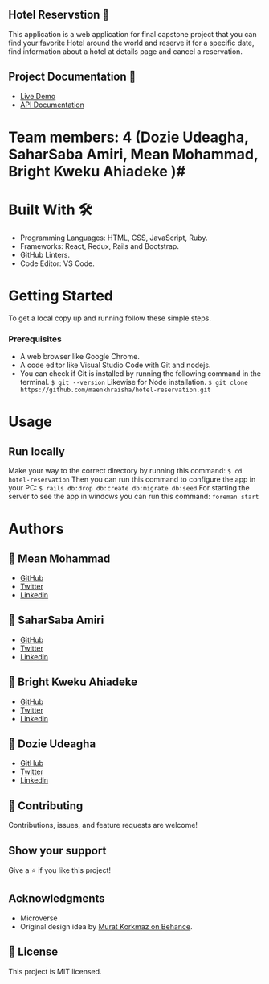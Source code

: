 ## Hotel Reservstion 🏩
This application is a web application for final capstone project that you can find your favorite Hotel around the world and reserve it for a specific date, find information about a hotel at details page and cancel a reservation.

## Project Documentation 📄
- [Live Demo]()
- [API Documentation]()

# Team members: 4 (Dozie Udeagha, SaharSaba Amiri, Mean Mohammad, Bright Kweku Ahiadeke )#

# Built With 🛠️
- Programming Languages: HTML, CSS, JavaScript, Ruby.
- Frameworks: React, Redux, Rails and Bootstrap.
- GitHub Linters.
- Code Editor: VS Code.

# Getting Started
To get a local copy up and running follow these simple steps.

### Prerequisites
- A web browser like Google Chrome.
- A code editor like Visual Studio Code with Git and nodejs.
- You can check if Git is installed by running the following command in the terminal.
`$ git --version`
Likewise for Node installation.
`$ git clone https://github.com/maenkhraisha/hotel-reservation.git`

# Usage
## Run locally
Make your way to the correct directory by running this command:
`$ cd hotel-reservation`
Then you can run this command to configure the app in your PC:
`$ rails db:drop db:create db:migrate db:seed`
For starting the server to see the app in windows you can run this command:
`foreman start`

# Authors
## 👤 Mean Mohammad
- [GitHub](https://github.com/maenkhraisha)
- [Twitter](https://twitter.com/AlkhryshaM)
- [Linkedin](https://www.linkedin.com/in/maen-al-khraisha/)

## 👤 SaharSaba Amiri
- [GitHub](https://github.com/Sahar-SE)
- [Twitter](https://twitter.com/SaharSabaAmiri)
- [Linkedin](https://www.linkedin.com/in/sahar-saba-amiri/)

## 👤 Bright Kweku Ahiadeke
- [GitHub](https://github.com/kwekubright)
- [Twitter](https://twitter.com/kwekubright_)
- [Linkedin](https://www.linkedin.com/in/kwekubright)

## 👤 Dozie Udeagha
- [GitHub](https://github.com/udeaghad)
- [Twitter](https://twitter.com/theodoz)
- [Linkedin](https://www.linkedin.com/in/)

## 🤝 Contributing
Contributions, issues, and feature requests are welcome!

## Show your support
Give a ⭐️ if you like this project!

## Acknowledgments
- Microverse
- Original design idea by [Murat Korkmaz on Behance](https://www.behance.net/gallery/26425031/Vespa-Responsive-Redesign/modules/173005577).

## 📝 License
This project is MIT licensed.